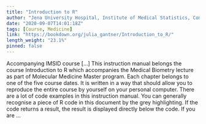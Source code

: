 ```yaml
---
title: "Introduction to R"
author: "Jena University Hospital, Institute of Medical Statistics, Computer and Data Sciences, Julia Gantner"
date: "2020-09-07T14:01:18Z"
tags: [Course, Medicine]
link: "https://bookdown.org/julia_gantner/Introduction_to_R/"
length_weight: "23.1%"
pinned: false
---
```


Accompanying IMSID course [...] This instruction manual belongs the course Introduction to R which accompanies the Medical Biometry lecture as part of Molecular Medicine Master program. Each chapter belongs to one of the five course dates. It is written in a way that should allow you to reproduce the entire course by yourself on your personal computer. There are a lot of code examples in this instruction manual. You can generally recognise a piece of R code in this document by the grey highlighting. If the code returns a result, the result is displayed directly below the code. If you are ...
